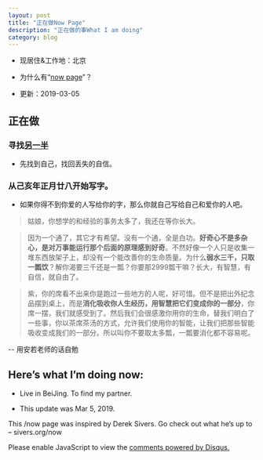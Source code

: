 ```yaml
---
layout: post
title: "正在做Now Page"
description: "正在做的事What I am doing"
category: blog
---
```

- 现居住&工作地：北京

- 为什么有“[now page](http://nownownow.com/about)”？

- 更新：2019-03-05

## 正在做

### 寻找[另一半](https://github.com/violettianjie/ForFamily/blob/master/idealmate.md)

- 先找到自己，找回丢失的自信。

### 从己亥年正月廿八开始写字。 

- 如果你得不到你爱的人写给你的字，那么你就自己写给自己和爱你的人吧。

> 姑娘，你想学的和经验的事务太多了，我还在等你长大。

> 因为一个通了，其它才有希望。没有一个通，全是白功。**好奇心不是多杂心，是对万事能运行那个后面的原理感到好奇**。不然好像一个人只是收集一堆东西放架子上，却没有一个能改善你的生命质量。为什么**弱水三千，只取一瓢饮**？解你渴要三千还是一瓢？你要那2999瓢干嘛？长大，有智慧，有自信，就自由了。

> 紫，你的席看不出来你是跑过一些地方的人呢，好可惜。但不是把出外纪念品摆到桌上，而是**消化吸收你人生经历，用智慧把它们变成你的一部分**，你席一摆，我们就感受到了。然后我们会很感激你用你的生命，替我们明白了一些事，你以茶席茶汤的方式，允许我们使用你的智能，让我们把那些智能吸收变成我们的一部分。所以叫你不要取太多瓢，一瓢要消化都不容易呢。

-- 用安若老师的话自勉


## Here’s what I’m doing now:

- Live in BeiJing. To find my partner.


- This update was Mar 5, 2019.

This /now page was inspired by Derek Sivers. Go check out what he’s up to – sivers.org/now 


<div id="disqus_thread"></div>
<script>

/**
*  RECOMMENDED CONFIGURATION VARIABLES: EDIT AND UNCOMMENT THE SECTION BELOW TO INSERT DYNAMIC VALUES FROM YOUR PLATFORM OR CMS.
*  LEARN WHY DEFINING THESE VARIABLES IS IMPORTANT: https://disqus.com/admin/universalcode/#configuration-variables*/
/*
var disqus_config = function () {
this.page.url = https://violettianjie.github.io;  // Replace PAGE_URL with your page's canonical URL variable
this.page.identifier = https://violettianjie.github.io; // Replace PAGE_IDENTIFIER with your page's unique identifier variable
};
*/
(function() { // DON'T EDIT BELOW THIS LINE
var d = document, s = d.createElement('script');
s.src = 'https://https-violettianjie-github-io-1.disqus.com/embed.js';
s.setAttribute('data-timestamp', +new Date());
(d.head || d.body).appendChild(s);
})();
</script>
<noscript>Please enable JavaScript to view the <a href="https://disqus.com/?ref_noscript">comments powered by Disqus.</a></noscript>


